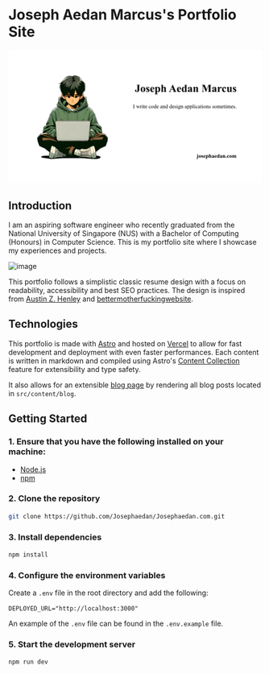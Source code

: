 # Joseph Aedan Marcus's Portfolio Site

![Portfolio](./public/images/og-image.webp)

## Introduction

I am an aspiring software engineer who recently graduated from the National University of Singapore (NUS) with a Bachelor of Computing (Honours) in Computer Science. This is my portfolio site where I showcase my experiences and projects.

![image](https://github.com/Josephaedan/Josephaedan.com/assets/48595194/e0ef8cf1-ff79-4866-bf06-21a7022bd311)

This portfolio follows a simplistic classic resume design with a focus on readability, accessibility and best SEO practices. The design is inspired from [Austin Z. Henley]("https://austinhenley.com/index.html") and [bettermotherfuckingwebsite]("http://bettermotherfuckingwebsite.com/").

## Technologies

This portfolio is made with [Astro]("https://astro.build/") and hosted on [Vercel]("https://vercel.com/") to allow for fast development and deployment with even faster performances. Each content is written in markdown and compiled using Astro's [Content Collection]("https://docs.astro.build/guides/content-collections") feature for extensibility and type safety.

It also allows for an extensible [blog page]("https://josephaedan.com/blog") by rendering all blog posts located in `src/content/blog`.

## Getting Started

### 1. Ensure that you have the following installed on your machine:

- [Node.js]("https://nodejs.org/en/")
- [npm]("https://www.npmjs.com/")

### 2. Clone the repository

```bash
git clone https://github.com/Josephaedan/Josephaedan.com.git
```

### 3. Install dependencies

```bash
npm install
```

### 4. Configure the environment variables

Create a `.env` file in the root directory and add the following:

```env
DEPLOYED_URL="http://localhost:3000"
```

An example of the `.env` file can be found in the `.env.example` file.

### 5. Start the development server

```bash
npm run dev
```
